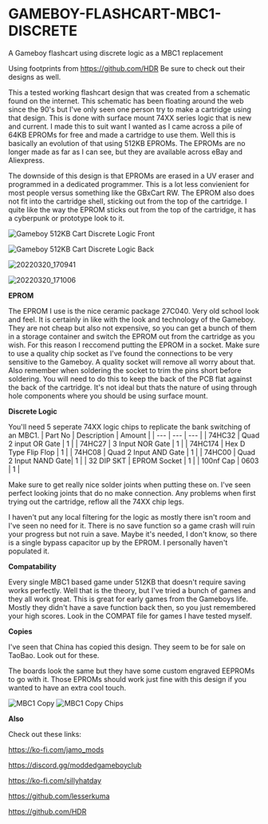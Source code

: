 # GAMEBOY-FLASHCART-MBC1-DISCRETE
A Gameboy flashcart using discrete logic as a MBC1 replacement

Using footprints from https://github.com/HDR Be sure to check out their designs as well.

This a tested working flashcart design that was created from a schematic found on the internet. This schematic has been floating around the web since the 90's but I've 
only seen one person try to make a cartridge using that design. This is done with surface mount 74XX series logic that is new and current. I made this to suit want I wanted
as I came across a pile of 64KB EPROMs for free and made a cartridge to use them. Well this is basically an evolution of that using 512KB EPROMs. The EPROMs are no longer made 
as far as I can see, but they are available across eBay and Aliexpress.

The downside of this design is that EPROMs are erased in a UV eraser and programmed in a dedicated programmer. This is a lot less convienient for most people versus something like the GBxCart RW.
The EPROM also does not fit into the cartridge shell, sticking out from the top of the cartridge. I quite like the way the EPROM sticks out from the top of the cartridge, it has a cyberpunk or prototype look to it.

![Gameboy 512KB Cart Discrete Logic Front](https://github.com/sillyhatday/GAMEBOY-FLASHCART-MBC1-DISCRETE/assets/65309612/546adfbd-cc16-4f19-87f0-4a89dede614f)

![Gameboy 512KB Cart Discrete Logic Back](https://github.com/sillyhatday/GAMEBOY-FLASHCART-MBC1-DISCRETE/assets/65309612/b29cd008-b40e-429b-b887-79f1b87ca9d7)

![20220320_170941](https://user-images.githubusercontent.com/65309612/159174271-2f9397bc-7ba9-4a61-b065-b02da97ae36b.jpg)

![20220320_171006](https://user-images.githubusercontent.com/65309612/159174272-d728ff23-48e2-43b2-8b0d-59ab68888de6.jpg)

**EPROM**

The EPROM I use is the nice ceramic package 27C040. Very old school look and feel. It is certainly in like with the look and technology of the Gameboy. They are not cheap but also not expensive,
 so you can get a bunch of them in a storage container and switch the EPROM out from the cartridge as you wish. For this reason I reccomend putting the EPROM in a socket.
 Make sure to use a quality chip socket as I've found the connections to be very sensitive to the Gameboy. A quality socket will remove all worry about that. Also remember when soldering the socket to trim the pins short before soldering. You will need to do this to keep the back of the PCB flat against the back of the cartridge. It's not ideal but thats the nature of using through hole components where you should be using surface mount.
 
 **Discrete Logic**
 
 You'll need 5 seperate 74XX logic chips to replicate the bank switching of an MBC1.
 | Part No | Description | Amount |
 | --- | --- | --- |
 | 74HC32 | Quad 2 input OR Gate | 1 |
 | 74HC27 | 3 Input NOR Gate | 1 |
 | 74HC174 | Hex D Type Flip Flop | 1 |
 | 74HC08 | Quad 2 Input AND Gate | 1 |
 | 74HC00 | Quad 2 Input NAND Gate| 1 |
 | 32 DIP SKT | EPROM Socket | 1 |
 | 100nf Cap | 0603 | 1 |
 
 Make sure to get really nice solder joints when putting these on. I've seen perfect looking joints that do no make connection. Any problems when first trying out the cartridge, reflow all the 74XX chip legs.
 
 I haven't put any local filtering for the logic as mostly there isn't room and I've seen no need for it. There is no save function so a game crash will ruin your progress but not ruin a save. Maybe it's needed, I don't know, so there is a single bypass capacitor up by the EPROM. I personally haven't populated it.
 
 **Compatability**
 
 Every single MBC1 based game under 512KB that doesn't require saving works perfectly. Well that is the theory, but I've tried a bunch of games and they all work great. This is great for early games from the Gameboys life. Mostly they didn't have a save function back then, so you just remembered your high scores. Look in the COMPAT file for games I have tested myself.
 
 **Copies**
 
 I've seen that China has copied this design. They seem to be for sale on TaoBao. Look out for these.
 
 The boards look the same but they have some custom engraved EEPROMs to go with it. Those EPROMs should work just fine with this design if you wanted to have an extra cool touch.
 
 ![MBC1 Copy](https://github.com/sillyhatday/GAMEBOY-FLASHCART-MBC1-DISCRETE/assets/65309612/e559b3f1-7cf5-447c-8597-5a02b1b501f9)
![MBC1 Copy Chips](https://github.com/sillyhatday/GAMEBOY-FLASHCART-MBC1-DISCRETE/assets/65309612/38d28594-3082-4a77-adda-fae669a4a791)

**Also**

Check out these links:

https://ko-fi.com/jamo_mods

https://discord.gg/moddedgameboyclub

https://ko-fi.com/sillyhatday

https://github.com/lesserkuma

https://github.com/HDR
